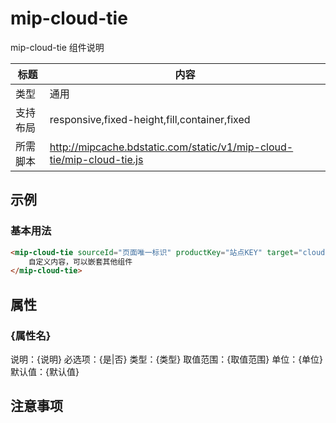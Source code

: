 # mip-cloud-tie

mip-cloud-tie 组件说明

标题|内容
----|----
类型|通用
支持布局|responsive,fixed-height,fill,container,fixed
所需脚本|http://mipcache.bdstatic.com/static/v1/mip-cloud-tie/mip-cloud-tie.js

## 示例

### 基本用法
```html
<mip-cloud-tie sourceId="页面唯一标识" productKey="站点KEY" target="cloud-tie-wrapper">
    自定义内容，可以嵌套其他组件
</mip-cloud-tie>
```

## 属性

### {属性名}

说明：{说明}
必选项：{是|否}
类型：{类型}
取值范围：{取值范围}
单位：{单位}
默认值：{默认值}

## 注意事项

